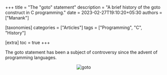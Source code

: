 +++
title = "The \"goto\" statement"
description = "A brief history of the goto construct in C programming."
date = 2023-02-27T19:10:20+05:30
authors = ["Manank"]

[taxonomies]
categories = ["Articles"]
tags = ["Programming", "C", "History"]

[extra]
toc = true
+++

The goto statement has been a subject of controversy since the advent of programming languages.

<!-- more -->

<center>
  <img src="http://www.programiz.com/sites/tutorial2program/files/working-goto.jpg" alt="goto"/>
</center>

